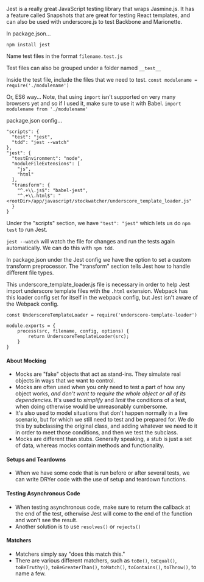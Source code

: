 Jest is a really great JavaScript testing library that wraps Jasmine.js. It has a feature called Snapshots that are great for testing React templates, and can also be used with underscore.js to test Backbone and Marionette.

In package.json...

`npm install jest`

Name test files in the format `filename.test.js`

Test files can also be grouped under a folder named `__test__`

Inside the test file, include the files that we need to test.
`const modulename = require('./modulename')`

Or, ES6 way...
Note, that using `import` isn't supported on very many browsers yet and so if I used it, make sure to use it with Babel.
`import modulename from './modulename'`

package.json config...
```
"scripts": {
  "test": "jest",
  "tdd": "jest --watch"
},
"jest": {
  "testEnvironment": "node",
  "moduleFileExtensions": [
    "js",
    "html"
  ],
  "transform": {
    "^.+\\.js$": "babel-jest",
    "^.+\\.html$": "<rootDir>/app/javascript/stockwatcher/underscore_template_loader.js"
  }
}
```

Under the "scripts" section, we have `"test": "jest"` which lets us do `npm test` to run Jest.

`jest --watch` will watch the file for changes and run the tests again automatically. We can do this with `npm tdd`.

In package.json under the Jest config we have the option to set a custom transform preprocessor. The "transform" section tells Jest how to handle different file types.

This underscore_template_loader.js file is necessary in order to help Jest import underscore template files with the `.html` extension. Webpack has this loader config set for itself in the webpack config, but Jest isn't aware of the Webpack config.  

```
const UnderscoreTemplateLoader = require('underscore-template-loader')

module.exports = {
    process(src, filename, config, options) {
        return UnderscoreTemplateLoader(src);
    }
}
```

#### About Mocking
* Mocks are "fake" objects that act as stand-ins. They simulate real objects in ways that we want to control.
* Mocks are often used when you only need to test a part of how any object works, _and don't want to require the whole object or all of its dependencies._ It's used to *simplify* and *limit* the conditions of a test, when doing otherwise would be unreasonably cumbersome. 
* It's also used to model situations that don't happen normally in a live scenario, but for which we still need to test and be prepared for. We do this by subclassing the original class, and adding whatever we need to it in order to meet those conditions, and then we test the subclass. 
* Mocks are different than stubs. Generally speaking, a stub is just a set of data, whereas mocks contain methods and functionality.

#### Setups and Teardowns
* When we have some code that is run before or after several tests, we can write DRYer code with the use of setup and teardown functions.

#### Testing Asynchronous Code
* When testing asynchronous code, make sure to return the callback at the end of the test, otherwise Jest will come to the end of the function and won't see the result.
* Another solution is to use `resolves()` or `rejects()`

#### Matchers
* Matchers simply say "does this match this."
* There are various different matchers, such as `toBe()`, `toEqual()`, `toBeTruthy()`, `toBeGreaterThan()`, `toMatch()`, `toContains()`, `toThrow()`, to name a few. 